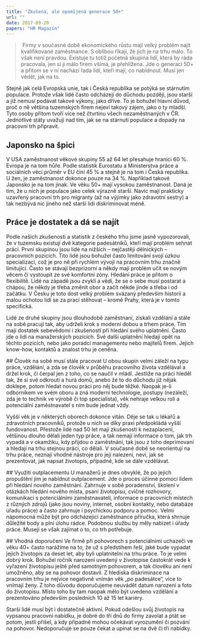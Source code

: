```yaml
---
title: "Zkušená, ale opomíjená generace 50+"
url: ""
date: 2017-09-20
papers: "HR Magazín"
---
```


> Firmy v současné době ekonomického růstu mají velký problém najít kvalifikované zaměstnance. S oblibou říkají, že jich je na trhu málo. To však není pravdou. Existuje tu totiž početná skupina lidí, která by ráda pracovala, jen si ji málo firem všímá, je přehlížena. Jde o generaci 50+ a přitom se v ní nachází řada lidí, kteří mají, co nabídnout. Musí jen vědět, jak na to.

Stejně jak celá Evropská unie, tak i Česká republika se potýká se stárnutím populace. Protože však lidé často odcházejí do důchodu později, jsou starší a již nemusí podávat takové výkony, jako dříve. To je bohužel hlavní důvod, proč o ně většina tuzemských firem nejeví takový zájem, jako o ty mladší. Tyto osoby přitom tvoří více než čtvrtinu všech nezaměstnaných v ČR. Jednotlivé státy uvažují nad tím, jak se na stárnutí populace a dopady na pracovní trh připravit.


## Japonsko na špici
V USA zaměstnanost věkové skupiny 55 až 64 let přesahuje hranici 60 %. Evropa je na tom hůře. Podle statistik Eurostatu a Ministerstva práce a sociálních věcí průměr v EU činí 45 % a stejně je na tom i Česká republika. U žen, je zaměstnanost dokonce pouze na 34 %. Například takové Japonsko je na tom jinak. Ve věku 50+ mají vysokou zaměstnanost. Daná je tím, že u nich je populace jako celek výrazně starší. Navíc mají prakticky uzavřený pracovní trh pro migranty (až na výjimky jako zdravotní sestry) a tak nezbývá nic jiného než starší lidi diskriminovat méně.

## Práce je dostatek a dá se najít
Podle našich zkušenosti a statistik z českého trhu jsme jasně vypozorovali, že v tuzemsku existují dvě kategorie padesátníků, kteří mají problém sehnat práci. První skupinou jsou lidé na nižších – nejčastěji dělnických – pracovních pozicích. Tito lidé jsou bohužel často limitování svojí úzkou specializací, což je pro ně při rychlém vývoji na pracovním trhu značně limitující. Často se stávají bezprizorní a někdy mají problém učit se novým věcem či vystoupit ze své komfortní zóny. Hledání práce je přitom o flexibilitě. Lidé na západě jsou zvyklí a vědí, že se o sebe musí postarat a chápou, že někdy je třeba změnit obor a začít někde jinde a třeba i od začátku. V Česku je toto dost velký problém svázaný především historií a malou ochotou lidí se za prací stěhovat – kromě Prahy, která je v tomto specifická.

Lidé ze druhé skupiny jsou dlouhodobě zaměstnaní, získali vzdělání a stále na sobě pracují tak, aby udrželi krok s moderní dobou a trhem práce. Tím mají dostatek sebevědomí i zkušeností při hledání svého uplatnění. Často jde o lidi na manažerských pozicích. Své další uplatnění hledají opět na těchto pozicích, nebo jako poradci managementu nebo majitelů firem. Jejich know-how, kontaktů a znalost trhu je ceněna.

## Člověk na sobě musí stále pracovat
U obou skupin velmi záleží na typu práce, vzdělání, a zda se člověk v průběhu pracovního života vzdělával a držel krok, či čerpal jen z toho, co se naučil v mládí. Jestliže na práci hleděl tak, že si své odkroutí a hurá domů, anebo že to do důchodu již nějak doklepe, potom hledat novou práci pro něj bude těžké. Naopak je-li odborníkem ve svém oboru a zná moderní technologie, postupy (nezáleží, zda je to technik ve výrobě či top specialista), věk nehraje velkou roli a potenciální zaměstnavatel s ním bude jednat vždy.

Vyšší věk je v některých oborech dokonce vítán. Děje se tak u lékařů a zdravotních pracovníků, protože u nich se díky praxi předpokládá vyšší fundovanost. Přestože lidé nad 50 let mají zkušenosti k nezaplacení, většinou dlouho dělali jeden typ práce, a tak nemají informace o tom, jak trh vypadá a v okamžiku, kdy přijdou o zaměstnání, tak jsou z toho deprimovaní a hledají na trhu stejnou práci, co dělali. V současné době se neorientují na trhu práce, neznají vhodné nástroje pro její nalezení, neví, jak se prezentovat, jak napsat životopis, případně, kde se dále vzdělávat.

## Využití outplacementu
U manažerů je dnes obvyklé, že po jejich propuštění jim je nabídnut outplacement. Jde o proces účinné pomoci lidem při hledání nového zaměstnání. Zahrnuje v sobě poradenství, školení v otázkách hledání nového místa, psaní životopisu, cvičné rozhovory, komunikaci s potenciálními zaměstnavateli, informace o pracovních místech z různých zdrojů (jako jsou noviny, internet, osobní kontakty, nebo databáze úřadu práce) a často zahrnuje i psychickou podporu a pomoc. Velmi nápomocná může být pro odcházející zaměstnance příručka, která shrnuje důležité body a plní úlohu rádce. Podobnou službu by měly nabízet i úřady práce. Musejí se však zajímat o to, co trh potřebuje.

## Vhodná doporučení
Ve firmě při pohovorech s potenciálními uchazeči ve věku 40+ často narážíme na to, že už s předstihem řeší, jaké bude vypadat jejich životopis za deset let, aby byli uplatnitelní na trhu práce. To je velmi dobrý krok. Bohužel ročník narození uvedený v životopise častokrát vede k vyřazení životopisu ještě před samotným pohovorem, a tak člověku ani není umožněno, aby se na pohovor dostavil. Z hlediska diskriminace na pracovním trhu je nejvíce negativně vnímán věk „po padesátce“, více to vnímají ženy. Z toho důvodu doporučujeme neuvádět datum narození a foto do životopisu. Místo toho by tam naopak mělo být uvedeno vzdělání a prezentováno především posledních 10 až 15 let kariéry.

Starší lidé musí být i dostatečně aktivní. Pokud odešlou svůj životopis na vypsanou pracovní nabídku, je dobré do tří dnů do firmy zavolat a ptát se potom, jestli přišel, a kdy případně mohou očekávat vyrozumění či pozvání na pohovor. Nedoporučuje se pouze čekat a upínat se na dvě či tři nabídky.